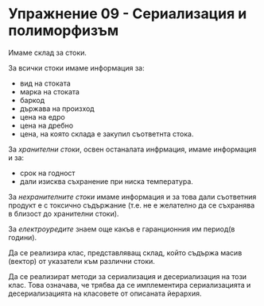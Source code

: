 # Упражнение 09 - Сериализация и полиморфизъм

Имаме склад за стоки.

 За всички стоки имаме информация за:
  - вид на стоката
  - марка на стоката
  - баркод
  - държава на произход
  - цена на едро
  - цена на дребно
  - цена, на която склада е закупил съответнта стока.

За *хранителни стоки*, освен останалата инфрмация, имаме информация и за:
 - срок на годност
 - дали изисква съхранение при ниска температура.

За *нехранителните стоки* имаме информация и за това дали съответния продукт е с токсично съдържание
(т.е. не е желателно да се съхранява в близост до хранителни стоки).

За *eлектроуредите* знаем още какъв е гаранционния им период(в години).

Да се реализира клас, представляващ склад, който съдържа масив (вектор) от указатели към различни стоки.

Да се реализират методи за сериализация и десериализация на този клас.
Това означава, че трябва да се имплементира сериализацията и десериализацията на класовете от описаната йерархия.
